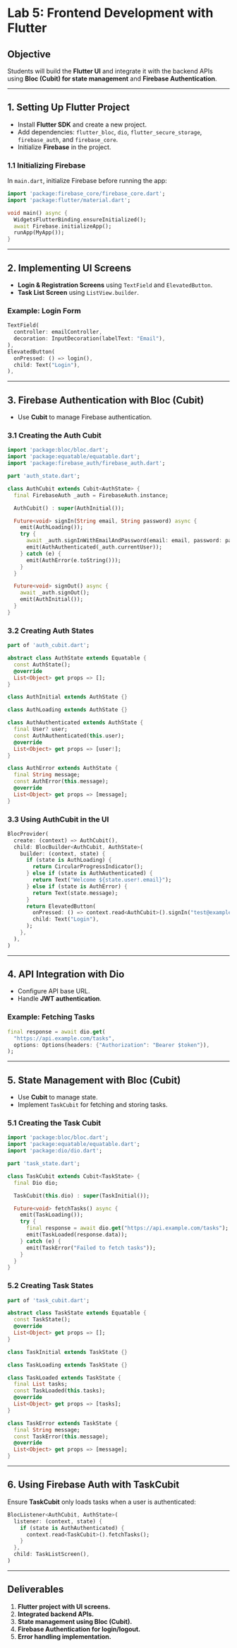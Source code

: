 # **Lab 5: Frontend Development with Flutter**

## **Objective**
Students will build the **Flutter UI** and integrate it with the backend APIs using **Bloc (Cubit) for state management** and **Firebase Authentication**.

---

## **1. Setting Up Flutter Project**
- Install **Flutter SDK** and create a new project.
- Add dependencies: `flutter_bloc`, `dio`, `flutter_secure_storage`, `firebase_auth`, and `firebase_core`.
- Initialize **Firebase** in the project.

### **1.1 Initializing Firebase**
In `main.dart`, initialize Firebase before running the app:
```dart
import 'package:firebase_core/firebase_core.dart';
import 'package:flutter/material.dart';

void main() async {
  WidgetsFlutterBinding.ensureInitialized();
  await Firebase.initializeApp();
  runApp(MyApp());
}
```

---

## **2. Implementing UI Screens**
- **Login & Registration Screens** using `TextField` and `ElevatedButton`.
- **Task List Screen** using `ListView.builder`.

### **Example: Login Form**
```dart
TextField(
  controller: emailController,
  decoration: InputDecoration(labelText: "Email"),
),
ElevatedButton(
  onPressed: () => login(),
  child: Text("Login"),
),
```

---

## **3. Firebase Authentication with Bloc (Cubit)**
- Use **Cubit** to manage Firebase authentication.

### **3.1 Creating the Auth Cubit**
```dart
import 'package:bloc/bloc.dart';
import 'package:equatable/equatable.dart';
import 'package:firebase_auth/firebase_auth.dart';

part 'auth_state.dart';

class AuthCubit extends Cubit<AuthState> {
  final FirebaseAuth _auth = FirebaseAuth.instance;

  AuthCubit() : super(AuthInitial());

  Future<void> signIn(String email, String password) async {
    emit(AuthLoading());
    try {
      await _auth.signInWithEmailAndPassword(email: email, password: password);
      emit(AuthAuthenticated(_auth.currentUser));
    } catch (e) {
      emit(AuthError(e.toString()));
    }
  }

  Future<void> signOut() async {
    await _auth.signOut();
    emit(AuthInitial());
  }
}
```

### **3.2 Creating Auth States**
```dart
part of 'auth_cubit.dart';

abstract class AuthState extends Equatable {
  const AuthState();
  @override
  List<Object> get props => [];
}

class AuthInitial extends AuthState {}

class AuthLoading extends AuthState {}

class AuthAuthenticated extends AuthState {
  final User? user;
  const AuthAuthenticated(this.user);
  @override
  List<Object> get props => [user!];
}

class AuthError extends AuthState {
  final String message;
  const AuthError(this.message);
  @override
  List<Object> get props => [message];
}
```

### **3.3 Using AuthCubit in the UI**
```dart
BlocProvider(
  create: (context) => AuthCubit(),
  child: BlocBuilder<AuthCubit, AuthState>(
    builder: (context, state) {
      if (state is AuthLoading) {
        return CircularProgressIndicator();
      } else if (state is AuthAuthenticated) {
        return Text("Welcome ${state.user!.email}");
      } else if (state is AuthError) {
        return Text(state.message);
      }
      return ElevatedButton(
        onPressed: () => context.read<AuthCubit>().signIn("test@example.com", "password123"),
        child: Text("Login"),
      );
    },
  ),
)
```

---

## **4. API Integration with Dio**
- Configure API base URL.
- Handle **JWT authentication**.

### **Example: Fetching Tasks**
```dart
final response = await dio.get(
  "https://api.example.com/tasks",
  options: Options(headers: {"Authorization": "Bearer $token"}),
);
```

---

## **5. State Management with Bloc (Cubit)**
- Use **Cubit** to manage state.
- Implement `TaskCubit` for fetching and storing tasks.

### **5.1 Creating the Task Cubit**
```dart
import 'package:bloc/bloc.dart';
import 'package:equatable/equatable.dart';
import 'package:dio/dio.dart';

part 'task_state.dart';

class TaskCubit extends Cubit<TaskState> {
  final Dio dio;

  TaskCubit(this.dio) : super(TaskInitial());

  Future<void> fetchTasks() async {
    emit(TaskLoading());
    try {
      final response = await dio.get("https://api.example.com/tasks");
      emit(TaskLoaded(response.data));
    } catch (e) {
      emit(TaskError("Failed to fetch tasks"));
    }
  }
}
```

### **5.2 Creating Task States**
```dart
part of 'task_cubit.dart';

abstract class TaskState extends Equatable {
  const TaskState();
  @override
  List<Object> get props => [];
}

class TaskInitial extends TaskState {}

class TaskLoading extends TaskState {}

class TaskLoaded extends TaskState {
  final List tasks;
  const TaskLoaded(this.tasks);
  @override
  List<Object> get props => [tasks];
}

class TaskError extends TaskState {
  final String message;
  const TaskError(this.message);
  @override
  List<Object> get props => [message];
}
```

---

## **6. Using Firebase Auth with TaskCubit**
Ensure **TaskCubit** only loads tasks when a user is authenticated:
```dart
BlocListener<AuthCubit, AuthState>(
  listener: (context, state) {
    if (state is AuthAuthenticated) {
      context.read<TaskCubit>().fetchTasks();
    }
  },
  child: TaskListScreen(),
)
```

---

## **Deliverables**
1. **Flutter project with UI screens.**
2. **Integrated backend APIs.**
3. **State management using Bloc (Cubit).**
4. **Firebase Authentication for login/logout.**
5. **Error handling implementation.**